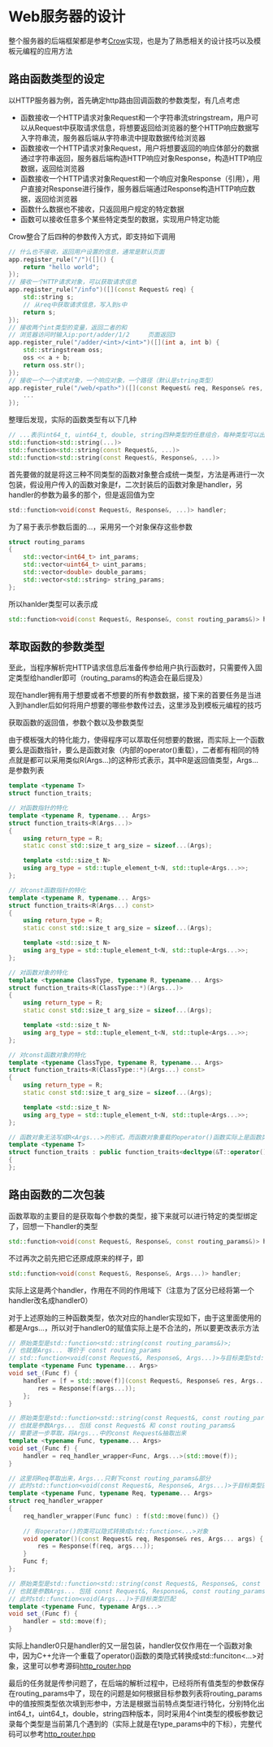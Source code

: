 # Web服务器的设计

整个服务器的后端框架都是参考[Crow](https://github.com/ipkn/crow)实现，也是为了熟悉相关的设计技巧以及模板元编程的应用方法



## 路由函数类型的设定

以HTTP服务器为例，首先确定http路由回调函数的参数类型，有几点考虑

- 函数接收一个HTTP请求对象Request和一个字符串流stringstream，用户可以从Request中获取请求信息，将想要返回给浏览器的整个HTTP响应数据写入字符串流，服务器后端从字符串流中提取数据传给浏览器
- 函数接收一个HTTP请求对象Request，用户将想要返回的响应体部分的数据通过字符串返回，服务器后端构造HTTP响应对象Response，构造HTTP响应数据，返回给浏览器
- 函数接收一个HTTP请求对象Request和一个响应对象Response（引用），用户直接对Response进行操作，服务器后端通过Response构造HTTP响应数据，返回给浏览器
- 函数什么数据也不接收，只返回用户规定的特定数据
- 函数可以接收任意多个某些特定类型的数据，实现用户特定功能





Crow整合了后四种的参数传入方式，即支持如下调用

```c++
// 什么也不接收，返回用户设置的信息，通常是默认页面
app.register_rule("/")([]() {
    return "hello world";
});
// 接收一个HTTP请求对象，可以获取请求信息
app.register_rule("/info")([](const Request& req) {
    std::string s;
    // 从req中获取请求信息，写入到s中
    return s;
});
// 接收两个int类型的变量，返回二者的和
// 浏览器访问时输入ip:port/adder/1/2     页面返回3
app.register_rule("/adder/<int>/<int>")([](int a, int b) {
    std::stringstream oss;
    oss << a + b;
    return oss.str();
});
// 接收一个一个请求对象，一个响应对象，一个路径（默认是string类型）
app.register_rule("/web/<path>")([](const Request& req, Response& res, std::string path) {
    ...
});
```

整理后发现，实际的函数类型有以下几种

```c++
// ...表示int64_t, uint64_t, double, string四种类型的任意组合，每种类型可以出现0次或多次
std::function<std::string(...)>
std::function<std::string(const Request&, ...)>
std::function<std::string(const Request&, Response&, ...)>
```

首先要做的就是将这三种不同类型的函数对象整合成统一类型，方法是再进行一次包装，假设用户传入的函数对象是f，二次封装后的函数对象是handler，另handler的参数为最多的那个，但是返回值为空

```c
std::function<void(const Request&, Response&, ...)> handler;
```

为了易于表示参数后面的...，采用另一个对象保存这些参数

```c++
struct routing_params
{
    std::vector<int64_t> int_params;
    std::vector<uint64_t> uint_params;
    std::vector<double> double_params;
    std::vector<std::string> string_params;
};
```

所以hanlder类型可以表示成

```c++
std::function<void(const Request&, Response&, const routing_params&)> handler;
```

## 萃取函数的参数类型

至此，当程序解析完HTTP请求信息后准备传参给用户执行函数时，只需要传入固定类型给handler即可（routing_params的构造会在最后提及）

现在handler拥有用于想要或者不想要的所有参数数据，接下来的首要任务是当进入到handler后如何将用户想要的哪些参数传过去，这里涉及到模板元编程的技巧

获取函数的返回值，参数个数以及参数类型

由于模板强大的特化能力，使得程序可以萃取任何想要的数据，而实际上一个函数要么是函数指针，要么是函数对象（内部的operator()重载），二者都有相同的特点就是都可以采用类似R(Args...)的这种形式表示，其中R是返回值类型，Args...是参数列表



```c++
template <typename T>
struct function_traits;

// 对函数指针的特化
template <typename R, typename... Args>
struct function_traits<R(Args...)>
{
    using return_type = R;
    static const std::size_t arg_size = sizeof...(Args);

    template <std::size_t N>
    using arg_type = std::tuple_element_t<N, std::tuple<Args...>>;
};

// 对const函数指针的特化
template <typename R, typename... Args>
struct function_traits<R(Args...) const>
{
    using return_type = R;
    static const std::size_t arg_size = sizeof...(Args);

    template <std::size_t N>
    using arg_type = std::tuple_element_t<N, std::tuple<Args...>>;
};

// 对函数对象的特化
template <typename ClassType, typename R, typename... Args>
struct function_traits<R(ClassType::*)(Args...)>
{
    using return_type = R;
    static const std::size_t arg_size = sizeof...(Args);

    template <std::size_t N>
    using arg_type = std::tuple_element_t<N, std::tuple<Args...>>;
};

// 对const函数对象的特化
template <typename ClassType, typename R, typename... Args>
struct function_traits<R(ClassType::*)(Args...) const>
{
    using return_type = R;
    static const std::size_t arg_size = sizeof...(Args);

    template <std::size_t N>
    using arg_type = std::tuple_element_t<N, std::tuple<Args...>>;
};

// 函数对象无法写成R<Args...>的形式，而函数对象重载的operator()函数实际上是函数类型，可以写成R<Args...>的形式
template <typename T>
struct function_traits : public function_traits<decltype(&T::operator())>
{
};
```

## 路由函数的二次包装

函数萃取的主要目的是获取每个参数的类型，接下来就可以进行特定的类型绑定了，回想一下handler的类型

```c++
std::function<void(const Request&, Response&, const routing_params&)> handler0;
```

不过再次之前先把它还原成原来的样子，即

```c++
std::function<void(const Request&, Response&, Args...)> handler;
```

实际上这是两个handler，作用在不同的作用域下（注意为了区分已经将第一个handler改名成handler0）



对于上述原始的三种函数类型，依次对应的handler实现如下，由于这里面使用的都是Args...，所以对于handler0的赋值实际上是不合法的，所以要更改表示方法

```c++
// 原始类型是std::function<std::string(const routing_params&)>;
// 也就是Args... 等价于 const routing_params
// std::function<void(const Request&, Response&, Args...)>与目标类型std::function<void(const Request&, Response&, const routing_params&)>匹配
template <typename Func typename... Args>
void set_(Func f) {
	handler = [f = std::move(f)](const Request&, Response& res, Args... args) {
		res = Response(f(args...));
	};
}
```


```c++
// 原始类型是std::function<std::string(const Request&, const routing_params&)>
// 也就是参数Args... 包括 const Request& 和 const routing_params&
// 需要进一步萃取，将Args...中的const Request&抽取出来
template <typename Func, typename... Args>
void set_(Func f) {
    handler = req_handler_wrapper<Func, Args...>(std::move(f));
}

// 这里将Req萃取出来，Args...只剩下const routing_params&部分
// 此时std::function<void(const Request&, Response&, Args...)>于目标类型匹配
template <typename Func, typename Req, typename... Args>
struct req_handler_wrapper
{
    req_handler_wrapper(Func func) : f(std::move(func)) {}
    
    // 有operator()的类可以隐式转换成std::function<...>对象
    void operator()(const Request& req, Response& res, Args... args) {
        res = Response(f(req, args...));
    }
    Func f;
};
```


```c++
// 原始类型是std::function<std::string(const Request&, Response&, const routing_params&)>
// 也就是参数Args... 包括 const Request&, Response&, const routing_params&
// 此时std::function<void(Args...)>于目标类型匹配
template <typename Func, typename Args...>
void set_(Func f) {
    handler = std::move(f);
}
```



实际上handler0只是handler的又一层包装，handler仅仅作用在一个函数对象中，因为C++允许一个重载了operator()函数的类隐式转换成std::funciton<...>对象，这里可以参考源码[http_router.hpp](https://github.com/rocwangp/cortono/blob/master/http/http_router.hpp#L118)

最后的任务就是传参问题了，在后端的解析过程中，已经将所有值类型的参数保存在routing_params中了，现在的问题是如何根据目标参数列表将routing_params中的值按照类型依次填到形参中，方法是根据当前特点类型进行特化，分别特化出int64_t，uint64_t，double，string四种版本，同时采用4个int类型的模板参数记录每个类型是当前第几个遇到的（实际上就是在type_params中的下标），完整代码可以参考[http_router.hpp](https://github.com/rocwangp/cortono/blob/master/http/http_router.hpp#L172)


